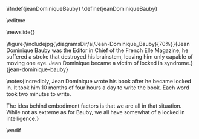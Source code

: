 \ifndef{jeanDominiqueBauby}
\define{jeanDominiqueBauby}

\editme

\newslide{}

\figure{\includejpg{\diagramsDir/ai/Jean-Dominique_Bauby}{70%}}{Jean Dominique Bauby was the Editor in Chief of the French Elle Magazine, he suffered a stroke that destroyed his brainstem, leaving him only capable of moving one eye. Jean Dominique became a victim of locked in syndrome.}{jean-dominique-bauby}

\notes{Incredibly, Jean Dominique wrote his book after he became locked in. It took him 10 months of four hours a day to write the book. Each word took two minutes to write.

The idea behind embodiment factors is that we are all in that situation. While not as extreme as for Bauby, we all have somewhat of a locked in intelligence.}

\endif

